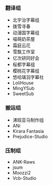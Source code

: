 ### 翻译组
- 北宇治字幕组
- 拨雪寻春
- 动漫国字幕组
- 喵萌奶茶屋
- 霜庭云花
- 雪飘工作室
- 亿次研同好会
- 桜都字幕组
- 樱桃花字幕组
- 悠哈璃羽字幕社
- LoliHouse
- MingYSub
- SweetSub
### 搬运组
- 沸班亚马制作组
- ANi
- Kirara Fantasia
- Prejudice-Studio
### 压制组
- ANK-Raws
- jsum
- Moozzi2
- Vcb-Studio